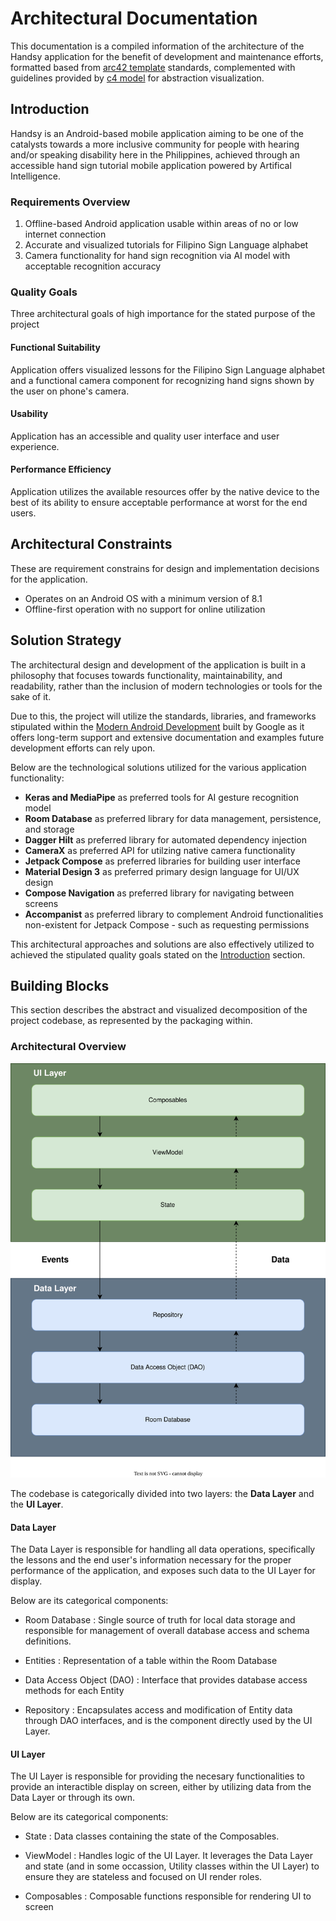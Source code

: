 # Architectural Documentation

This documentation is a compiled information of the architecture of the Handsy application for the benefit of development and maintenance efforts, formatted based from [arc42 template](https://www.workingsoftware.dev/software-architecture-documentation-the-ultimate-guide/) standards, complemented with guidelines provided by [c4 model](https://c4model.com/?ref=workingsoftware.dev) for abstraction visualization.

## Introduction

Handsy is an Android-based mobile application aiming to be one of the catalysts towards a more inclusive community for people with hearing and/or speaking disability here in the Philippines, achieved through an accessible hand sign tutorial mobile application powered by Artifical Intelligence.

### Requirements Overview
1. Offline-based Android application usable within areas of no or low internet connection
2. Accurate and visualized tutorials for Filipino Sign Language alphabet
3. Camera functionality for hand sign recognition via AI model with acceptable recognition accuracy 

### Quality Goals

Three architectural goals of high importance for the stated purpose of the project

#### Functional Suitability

Application offers visualized lessons for the Filipino Sign Language alphabet and a functional camera component for recognizing hand signs shown by the user on phone's camera.

#### Usability

Application has an accessible and quality user interface and user experience.

#### Performance Efficiency

Application utilizes the available resources offer by the native device to the best of its ability to ensure acceptable performance at worst for the end users.

## Architectural Constraints

These are requirement constrains for design and implementation decisions for the application.

* Operates on an Android OS with a minimum version of 8.1
* Offline-first operation with no support for online utilization

## Solution Strategy 

The architectural design and development of the application is built in a philosophy that focuses towards functionality, maintainability, and readability, rather than the inclusion of modern technologies or tools for the sake of it.

Due to this, the project will utilize the standards, libraries, and frameworks stipulated within the [Modern Android Development](https://developer.android.com/topic/architecture/intro) built by Google as it offers long-term support and extensive documentation and examples future development efforts can rely upon. 

Below are the technological solutions utilized for the various application functionality:

* **Keras and MediaPipe** as preferred tools for AI gesture recognition model
* **Room Database** as preferred library for data management, persistence, and storage
* **Dagger Hilt** as preferred library for automated dependency injection
* **CameraX** as preferred API for utilzing native camera functionality
* **Jetpack Compose** as preferred libraries for building user interface
* **Material Design 3** as preferred primary design language for UI/UX design 
* **Compose Navigation** as preferred library for navigating between screens
* **Accompanist** as preferred library to complement Android functionalities non-existent for Jetpack Compose - such as requesting permissions

This architectural approaches and solutions are also effectively utilized to achieved the stipulated quality goals stated on the [Introduction](#quality-goals) section.

## Building Blocks

This section describes the abstract and visualized decomposition of the project codebase, as represented by the packaging within. 

### Architectural Overview

![High Level Architecture](media/high-level-architecture.svg)

The codebase is categorically divided into two layers: the **Data Layer** and the **UI Layer**. 

#### Data Layer

The Data Layer is responsible for handling all data operations, specifically the lessons and the end user's information necessary for the proper performance of the application, and exposes such data to the UI Layer for display.

Below are its categorical components:

* Room Database : Single source of truth for local data storage and responsible for management of overall database access and schema definitions.

* Entities : Representation of a table within the Room Database

* Data Access Object (DAO) : Interface that provides database access methods for each Entity

* Repository : Encapsulates access and modification of Entity data through DAO interfaces, and is the component directly used by the UI Layer.

#### UI Layer

The UI Layer is responsible for providing the necesary functionalities to provide an interactible display on screen, either by utilizing data from the Data Layer or through its own.

Below are its categorical components:

* State : Data classes containing the state of the Composables.

* ViewModel : Handles logic of the UI Layer. It leverages the Data Layer and state (and in some occassion, Utility classes within the UI Layer) to ensure they are stateless and focused on UI render roles.

* Composables : Composable functions responsible for rendering UI to screen